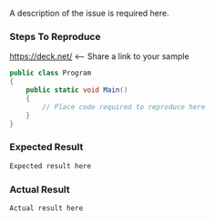 A description of the issue is required here.

### Steps To Reproduce

https://deck.net/ <-- Share a link to your sample

```csharp
public class Program
{
    public static void Main()
    {
        // Place code required to reproduce here
    }
}
```

### Expected Result

```js
Expected result here
```

### Actual Result

```js
Actual result here
```
